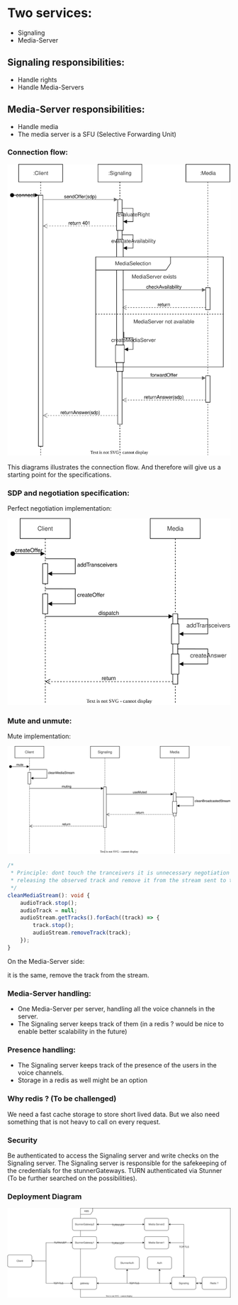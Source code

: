 # Two services:
- Signaling
- Media-Server

## Signaling responsibilities:
- Handle rights
- Handle Media-Servers

## Media-Server responsibilities:
- Handle media
- The media server is a SFU (Selective Forwarding Unit)

### Connection flow:

![Connection flow](./connect.drawio.svg)

This diagrams illustrates the connection flow. And therefore will give us a starting point for the specifications.

### SDP and negotiation specification:

Perfect negotiation implementation:

![Negotiation](./negotiation.drawio.svg)

### Mute and unmute:

Mute implementation:

![Mute](./mute.drawio.svg)

```Typescript
/*
 * Principle: dont touch the tranceivers it is unnecessary negotiation
 * releasing the observed track and remove it from the stream sent to the server in order for the browser to know you are not listening anymore.
 */
cleanMediaStream(): void {
    audioTrack.stop();
    audioTrack = null;
    audioStream.getTracks().forEach((track) => {
        track.stop();
        audioStream.removeTrack(track);
    });
}
```

On the Media-Server side:

it is the same, remove the track from the stream.

### Media-Server handling:

- One Media-Server per server, handling all the voice channels in the server.
- The Signaling server keeps track of them (in a redis ? would be nice to enable better scalability in the future)

### Presence handling:

- The Signaling server keeps track of the presence of the users in the voice channels.
- Storage in a redis as well might be an option

### Why redis ? (To be challenged)

We need a fast cache storage to store short lived data.
But we also need something that is not heavy to call on every request.

### Security

Be authenticated to access the Signaling server and write checks on the Signaling server.
The Signaling server is responsible for the safekeeping of the credentials for the stunnerGateways.
TURN authenticated via Stunner (To be further searched on the possibilities).

### Deployment Diagram

![Deployment Diagram](./deployment.drawio.svg)